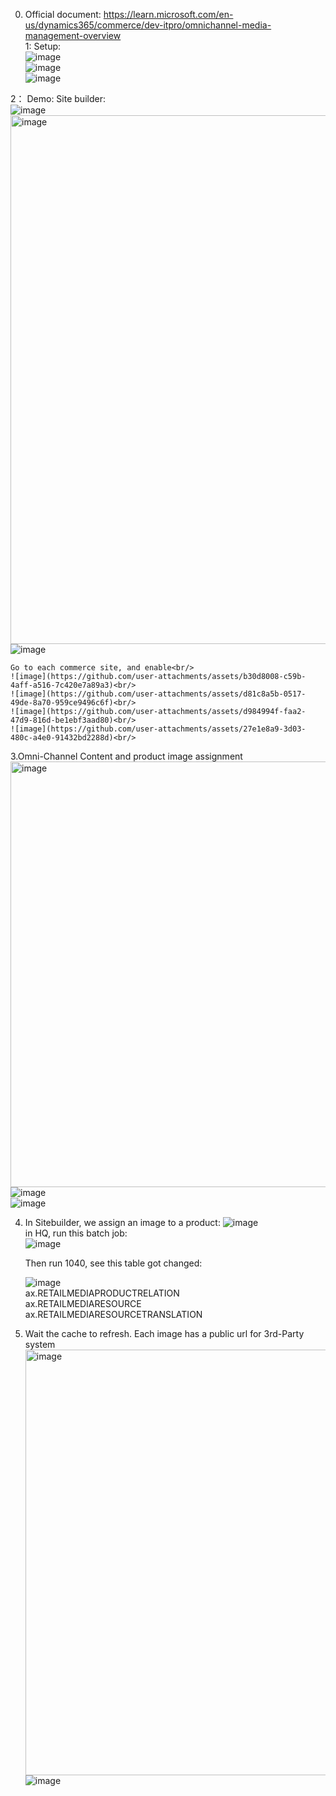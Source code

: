 0. Official document:
     https://learn.microsoft.com/en-us/dynamics365/commerce/dev-itpro/omnichannel-media-management-overview <br/>
1:  Setup:<br/>
     ![image](https://github.com/user-attachments/assets/02ce4ebe-aaac-4054-9984-4ee62a16ee76)<br/>
     ![image](https://github.com/user-attachments/assets/9083f6f3-46b7-48d7-8aa4-e165afcecb6b)<br/>
     ![image](https://github.com/user-attachments/assets/322e6567-d758-471d-a9b1-ff702873f1b6)<br/>

2： Demo:
    Site builder:<br/>
    ![image](https://github.com/user-attachments/assets/f5aee725-9ccf-4d7e-9dec-9ef21fe2b7ee)<br/>
    <img width="846" alt="image" src="https://github.com/user-attachments/assets/e555eeaf-091e-4ae6-b8ba-faf4b1df3155" /><br/>
    ![image](https://github.com/user-attachments/assets/38490ab7-1aa0-4572-9331-5365310eb320)<br/>

    Go to each commerce site, and enable<br/>
    ![image](https://github.com/user-attachments/assets/b30d8008-c59b-4aff-a516-7c420e7a89a3)<br/>
    ![image](https://github.com/user-attachments/assets/d81c8a5b-0517-49de-8a70-959ce9496c6f)<br/>
    ![image](https://github.com/user-attachments/assets/d984994f-faa2-47d9-816d-be1ebf3aad80)<br/>
    ![image](https://github.com/user-attachments/assets/27e1e8a9-3d03-480c-a4e0-91432bd2288d)<br/>

3.Omni-Channel Content and product image assignment<br/>
  <img width="681" alt="image" src="https://github.com/user-attachments/assets/5ed5270d-2c82-4b9b-9ade-cf517591f225" /><br/>
  ![image](https://github.com/user-attachments/assets/9ff1da04-d011-4719-a86d-3df871f41ef4)<br/>
  ![image](https://github.com/user-attachments/assets/ff7c8c93-6a83-41c9-805e-26ae160f38bf)<br/>

4.  In Sitebuilder, we assign an image to a product:
    ![image](https://github.com/user-attachments/assets/31826628-59d3-4878-901b-f44bc3e4ff82)<br/>
    in HQ, run this batch job:<br/>
    ![image](https://github.com/user-attachments/assets/bd31fdf8-e189-4e71-a931-e98bb0363690)<br/>

     Then run 1040, see this table got changed:<br/>

    ![image](https://github.com/user-attachments/assets/be889949-ffb4-4d34-a7bc-1b94e581fd83)<br/>
    ax.RETAILMEDIAPRODUCTRELATION<br/>
    ax.RETAILMEDIARESOURCE<br/>
    ax.RETAILMEDIARESOURCETRANSLATION<br/>

5. Wait the cache to refresh.
   Each image has a public url for 3rd-Party system
   <img width="681" alt="image" src="https://github.com/user-attachments/assets/eddf07c3-cd13-46e7-bb9f-796f8cb486f5" /><br/>
   ![image](https://github.com/user-attachments/assets/d5d2bbe4-b2ef-4f95-a3e1-39481de3d77c)<br/>






















